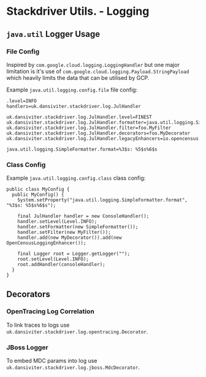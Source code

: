 # Stackdriver Utils. - Logging #

## `java.util` Logger Usage ##

### File Config ###

Inspired by `com.google.cloud.logging.LoggingHandler` but one major limitation is it's use of `com.google.cloud.logging.Payload.StringPayload` which heavily limits the data that can be utilised by GCP.

Example `java.util.logging.config.file` file config:

	.level=INFO
	handlers=uk.dansiviter.stackdriver.log.JulHandler

	uk.dansiviter.stackdriver.log.JulHandler.level=FINEST
	uk.dansiviter.stackdriver.log.JulHandler.formatter=java.util.logging.SimpleFormatter
	uk.dansiviter.stackdriver.log.JulHandler.filter=foo.MyFilter
	uk.dansiviter.stackdriver.log.JulHandler.decorators=foo.MyDecorator
	uk.dansiviter.stackdriver.log.JulHandler.legacyEnhancers=io.opencensus.contrib.logcorrelation.stackdriver.OpenCensusTraceLoggingEnhancer

 	java.util.logging.SimpleFormatter.format=%3$s: %5$s%6$s

### Class Config ###

Example `java.util.logging.config.class` class config:

	public class MyConfig {
      public MyConfig() {
        System.setProperty("java.util.logging.SimpleFormatter.format", "%3$s: %5$s%6$s");

        final JulHandler handler = new ConsoleHandler();
        handler.setLevel(Level.INFO);
        handler.setFormatter(new SimpleFormatter());
        handler.setFilter(new MyFilter());
        handler.add(new MyDecorator()).add(new OpenCensusLoggingEnhancer());

        final Logger root = Logger.getLogger("");
        root.setLevel(Level.INFO);
        root.addHandler(consoleHandler);
      }
  	}

## Decorators ##

### OpenTracing Log Correlation ###

To link traces to logs use `uk.dansiviter.stackdriver.log.opentracing.Decorator`.

### JBoss Logger ###

To embed MDC params into log use `uk.dansiviter.stackdriver.log.jboss.MdcDecorator`.
